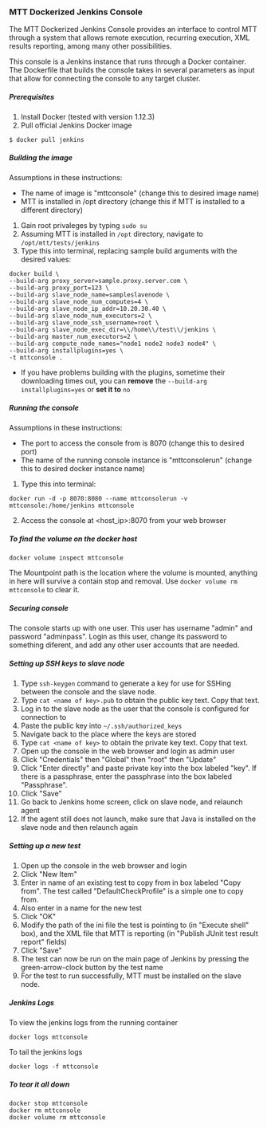### MTT Dockerized Jenkins Console

The MTT Dockerized Jenkins Console provides an interface to control MTT through a system that allows remote execution, recurring execution, XML results reporting, among many other possibilities.

This console is a Jenkins instance that runs through a Docker container. The Dockerfile that builds the console takes in several parameters as input that allow for connecting the console to any target cluster.

##### Prerequisites

1. Install Docker (tested with version 1.12.3)
2. Pull official Jenkins Docker image
```
$ docker pull jenkins
```

##### Building the image

Assumptions in these instructions:
* The name of image is "mttconsole" (change this to desired image name)
* MTT is installed in /opt directory (change this if MTT is installed to a different directory)

1. Gain root privaleges by typing `sudo su`
2. Assuming MTT is installed in `/opt` directory, navigate to `/opt/mtt/tests/jenkins`
3. Type this into terminal, replacing sample build arguments with the desired values:
```
docker build \
--build-arg proxy_server=sample.proxy.server.com \
--build-arg proxy_port=123 \
--build-arg slave_node_name=sampleslavenode \
--build-arg slave_node_num_computes=4 \
--build-arg slave_node_ip_addr=10.20.30.40 \
--build-arg slave_node_num_executors=2 \
--build-arg slave_node_ssh_username=root \
--build-arg slave_node_exec_dir=\\/home\\/test\\/jenkins \
--build-arg master_num_executors=2 \
--build-arg compute_node_names="node1 node2 node3 node4" \
--build-arg installplugins=yes \
-t mttconsole .
```

* If you have problems building with the plugins, sometime their downloading times out, you can **remove** the `--build-arg installplugins=yes` or **set it to** `no`

##### Running the console

Assumptions in these instructions:
* The port to access the console from is 8070 (change this to desired port)
* The name of the running console instance is "mttconsolerun" (change this to desired docker instance name)

1. Type this into terminal:
```
docker run -d -p 8070:8080 --name mttconsolerun -v mttconsole:/home/jenkins mttconsole
```
2. Access the console at <host_ip>:8070 from your web browser

##### To find the volume on the docker host
```
docker volume inspect mttconsole
```
The Mountpoint path is the location where the volume is mounted, anything in here will survive a contain stop and removal.  Use `docker volume rm mttconsole` to clear it.

##### Securing console

The console starts up with one user. This user has username "admin" and password "adminpass". Login as this user, change its password to something diferent, and add any other user accounts that are needed.

##### Setting up SSH keys to slave node

1. Type `ssh-keygen` command to generate a key for use for SSHing between the console and the slave node.
2. Type `cat <name of key>.pub` to obtain the public key text. Copy that text.
3. Log in to the slave node as the user that the console is configured for connection to
4. Paste the public key into `~/.ssh/authorized_keys`
5. Navigate back to the place where the keys are stored
6. Type `cat <name of key>` to obtain the private key text. Copy that text.
7. Open up the console in the web browser and login as admin user
8. Click "Credentials" then "Global" then "root" then "Update"
9. Click "Enter directly" and paste private key into the box labeled "key". If there is a passphrase, enter the passphrase into the box labeled "Passphrase".
10. Click "Save"
11. Go back to Jenkins home screen, click on slave node, and relaunch agent
12. If the agent still does not launch, make sure that Java is installed on the slave node and then relaunch again

##### Setting up a new test

1. Open up the console in the web browser and login
2. Click "New Item"
3. Enter in name of an existing test to copy from in box labeled "Copy from". The test called "DefaultCheckProfile" is a simple one to copy from.
4. Also enter in a name for the new test
5. Click "OK"
6. Modify the path of the ini file the test is pointing to (in "Execute shell" box), and the XML file that MTT is reporting (in "Publish JUnit test result report" fields)
7. Click "Save"
8. The test can now be run on the main page of Jenkins by pressing the green-arrow-clock button by the test name
9. For the test to run successfully, MTT must be installed on the slave node.

##### Jenkins Logs
To view the jenkins logs from the running container
```
docker logs mttconsole
```

To tail the jenkins logs
```
docker logs -f mttconsole
```

##### To tear it all down
```
docker stop mttconsole
docker rm mttconsole
docker volume rm mttconsole
```
